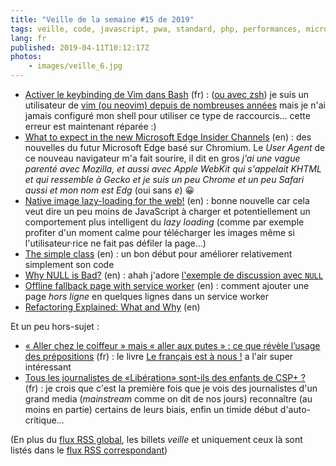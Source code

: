 ```yaml
---
title: "Veille de la semaine #15 de 2019"
tags: veille, code, javascript, pwa, standard, php, performances, microsoft, navigateur, bash, vim
lang: fr
published: 2019-04-11T10:12:17Z
photos:
    - images/veille_6.jpg
---
```

* [Activer le keybinding de Vim dans Bash](https://blog.nathanaelcherrier.com/fr/activer-keybinding-vim-dans-bash/) (fr)&nbsp;: ([ou avec zsh](https://blog.nathanaelcherrier.com/fr/activer-keybinding-vim-dans-zsh/)) je suis un utilisateur de [vim (ou neovim) depuis de nombreuses années](/post/vim-neovim/) mais je n'ai jamais configuré mon shell pour utiliser ce type de raccourcis… cette erreur est maintenant réparée :)
* [What to expect in the new Microsoft Edge Insider Channels](https://blogs.windows.com/msedgedev/2019/04/08/microsoft-edge-preview-channel-details/) (en)&nbsp;: des nouvelles du futur Microsoft Edge basé sur Chromium. Le _User Agent_ de ce nouveau navigateur m'a fait sourire, il dit en gros *j'ai une vague parenté avec Mozilla, et aussi avec Apple WebKit qui s'appelait KHTML et qui ressemble à Gecko et je suis un peu Chrome et un peu Safari aussi et mon nom est Edg* (oui sans _e_) 😀
* [Native image lazy-loading for the web!](https://addyosmani.com/blog/lazy-loading/) (en)&nbsp;: bonne nouvelle car cela veut dire un peu moins de JavaScript à charger et potentiellement un comportement plus intelligent du _lazy loading_ (comme par exemple profiter d'un moment calme pour télécharger les images même si l'utilisateur·rice ne fait pas défiler la page…)
* [The simple class](https://frederickvanbrabant.com/post/2019-04-03-the-simple-class/) (en)&nbsp;: un bon début pour améliorer relativement simplement son code
* [Why NULL is Bad?](https://www.yegor256.com/2014/05/13/why-null-is-bad.html) (en)&nbsp;: ahah j'adore [l'exemple de discussion avec `NULL`](https://www.yegor256.com/2014/05/13/why-null-is-bad.html#computer-thinking-vs-object-thinking)
* [Offline fallback page with service worker](https://paul.kinlan.me/offline-fallback-page-with-service-worker/) (en)&nbsp;: comment ajouter une page _hors ligne_ en quelques lignes dans un service worker
* [Refactoring Explained: What and Why](https://www.redstar.be/refactoring-explained-what-and-why/) (en)

Et un peu hors-sujet&nbsp;:

* [« Aller chez le coiffeur » mais « aller aux putes » : ce que révèle l’usage des prépositions](https://theconversation.com/aller-chez-le-coiffeur-mais-aller-aux-putes-ce-que-revele-lusage-des-prepositions-114557#Echobox=1554754844) (fr)&nbsp;: le livre [Le français est à nous !](https://editionsladecouverte.fr/catalogue/index-Le_fran__ais_est____nous__-9782348041877.html) a l'air super intéressant
* [Tous les journalistes de «Libération» sont-ils des enfants de CSP+ ?](https://www.liberation.fr/checknews/2019/04/08/tous-les-journalistes-de-liberation-sont-ils-des-enfants-de-csp_1717920) (fr)&nbsp;: je crois que c'est la première fois que je vois des journalistes d'un grand media (_mainstream_ comme on dit de nos jours) reconnaître (au moins en partie) certains de leurs biais, enfin un timide début d'auto-critique…

(En plus du [flux RSS global](/rss.xml), les billets *veille*
et uniquement ceux là sont listés dans le [flux RSS correspondant](/rss/veille.xml))
